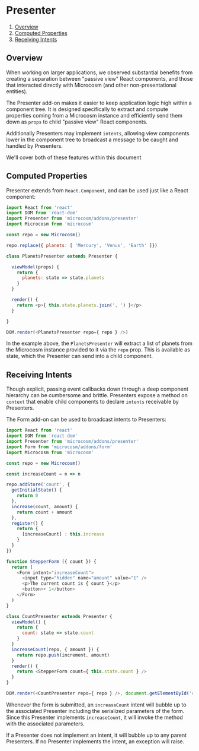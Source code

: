 # Presenter

1. [Overview](#overview)
2. [Computed Properties](#computed-properties)
3. [Receiving Intents](#receiving-intents)

## Overview

When working on larger applications, we observed substantial benefits
from creating a separation between "passive view" React components,
and those that interacted directly with Microcosm (and other
non-presentational entities).

The Presenter add-on makes it easier to keep application logic high
within a component tree. It is designed specifically to extract and
compute properties coming from a Microcosm instance and efficiently
send them down as `props` to child "passive view" React components.

Additionally Presenters may implement `intents`, allowing view
components lower in the component tree to broadcast a message to be
caught and handled by Presenters.

We'll cover both of these features within this document

## Computed Properties

Presenter extends from `React.Component`, and can be used just like a
React component:

```javascript
import React from 'react'
import DOM from 'react-dom'
import Presenter from 'microcosm/addons/presenter'
import Microcosm from 'microcosm'

const repo = new Microcosm()

repo.replace({ planets: [ 'Mercury', 'Venus', 'Earth' ]})

class PlanetsPresenter extends Presenter {

  viewModel(props) {
    return {
      planets: state => state.planets
    }
  }

  render() {
    return <p>{ this.state.planets.join(', ') }</p>
  }

}

DOM.render(<PlanetsPresenter repo={ repo } />)
```

In the example above, the `PlanetsPresenter` will extract a list of
planets from the Microcosm instance provided to it via the `repo`
prop. This is available as state, which the Presenter can send into a
child component.

## Receiving Intents

Though explicit, passing event callbacks down through a deep component
hierarchy can be cumbersome and brittle. Presenters expose a method on
`context` that enable child components to declare `intents` receivable
by Presenters.

The Form add-on can be used to broadcast intents to Presenters:


```javascript
import React from 'react'
import DOM from 'react-dom'
import Presenter from 'microcosm/addons/presenter'
import Form from 'microcosm/addons/form'
import Microcosm from 'microcosm'

const repo = new Microcosm()

const increaseCount = n => n

repo.addStore('count', {
  getInitialState() {
    return 0
  },
  increase(count, amount) {
    return count + amount
  },
  register() {
    return {
      [increaseCount] : this.increase
    }
  }
})

function StepperForm ({ count }) {
  return (
    <Form intent="increaseCount">
      <input type="hidden" name="amount" value="1" />
      <p>The current count is { count }</p>
      <button>+ 1</button>
    </Form>
  )
}

class CountPresenter extends Presenter {
  viewModel() {
    return {
      count: state => state.count
    }
  }
  increaseCount(repo, { amount }) {
    return repo.push(increment, amount)
  }
  render() {
    return <StepperForm count={ this.state.count } />
  }
}

DOM.render(<CountPresenter repo={ repo } />, document.getElementById('container'))
```

Whenever the form is submitted, an `increaseCount` intent will bubble
up to the associated Presenter including the serialized parameters of
the form. Since this Presenter implements `increaseCount`, it will
invoke the method with the associated parameters.

If a Presenter does not implement an intent, it will bubble up to any
parent Presenters. If no Presenter implements the intent, an exception
will raise.
